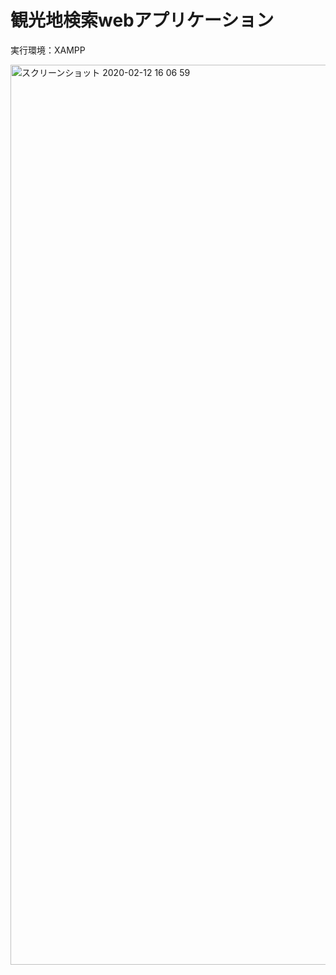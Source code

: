 # 観光地検索webアプリケーション
実行環境：XAMPP

<img width="1440" alt="スクリーンショット 2020-02-12 16 06 59" src="https://user-images.githubusercontent.com/86187215/136412731-5c604566-8751-4cfb-80b5-5dc06339f1f1.png">
